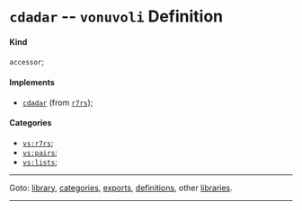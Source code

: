 

<a id='definition__vonuvoli__cdadar'></a>

# `cdadar` -- `vonuvoli` Definition


<a id='definition__vonuvoli__cdadar__kind'></a>

#### Kind

`accessor`;


<a id='definition__vonuvoli__cdadar__implements'></a>

#### Implements

 * [`cdadar`](../../r7rs/definitions/cdadar.md#definition__r7rs__cdadar) (from [`r7rs`](../../r7rs/_index.md#library__r7rs));


<a id='definition__vonuvoli__cdadar__categories'></a>

#### Categories

 * [`vs:r7rs`](../../vonuvoli/categories/vs_3a_r7rs.md#category__vonuvoli__vs_3a_r7rs);
 * [`vs:pairs`](../../vonuvoli/categories/vs_3a_pairs.md#category__vonuvoli__vs_3a_pairs);
 * [`vs:lists`](../../vonuvoli/categories/vs_3a_lists.md#category__vonuvoli__vs_3a_lists);

----

Goto: [library](../../vonuvoli/_index.md#library__vonuvoli), [categories](../../vonuvoli/categories/_index.md#toc__vonuvoli__categories), [exports](../../vonuvoli/exports/_index.md#toc__vonuvoli__exports), [definitions](../../vonuvoli/definitions/_index.md#toc__vonuvoli__definitions), other [libraries](../../_libraries.md#toc__libraries).

----

